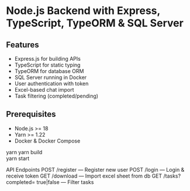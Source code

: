 # Node.js Backend with Express, TypeScript, TypeORM & SQL Server

## Features
- Express.js for building APIs
- TypeScript for static typing
- TypeORM for database ORM
- SQL Server running in Docker
- User authentication with token
- Excel-based chat import
- Task filtering (completed/pending)

## Prerequisites

- Node.js >= 18
- Yarn >= 1.22
- Docker & Docker Compose

yarn
yarn build     
yarn start    


API Endpoints
POST /register — Register new user
POST /login — Login & receive token
GET /download — Import excel sheet from db
GET /tasks?completed= true|false — Filter tasks
